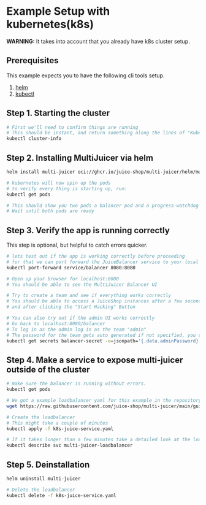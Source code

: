 # Example Setup with kubernetes(k8s)

**WARNING:** It takes into account that you already have k8s cluster setup.

## Prerequisites

This example expects you to have the following cli tools setup.

1. [helm](https://helm.sh)
2. [kubectl](https://kubernetes.io/docs/tasks/tools/)

## Step 1. Starting the cluster

```bash
# First we'll need to confirm things are running
# This should be instant, and return something along the lines of "Kubernetes control-plane is running at https://localhost:6443"
kubectl cluster-info
```

## Step 2. Installing MultiJuicer via helm

```bash
helm install multi-juicer oci://ghcr.io/juice-shop/multi-juicer/helm/multi-juicer

# kubernetes will now spin up the pods
# to verify every thing is starting up, run:
kubectl get pods

# This should show you two pods a balancer pod and a progress-watchdog pod
# Wait until both pods are ready
```

## Step 3. Verify the app is running correctly

This step is optional, but helpful to catch errors quicker.

```bash
# lets test out if the app is working correctly before proceeding
# for that we can port forward the JuiceBalancer service to your local machine
kubectl port-forward service/balancer 8080:8080

# Open up your browser for localhost:8080
# You should be able to see the MultiJuicer Balancer UI

# Try to create a team and see if everything works correctly
# You should be able to access a JuiceShop instances after a few seconds after creating a team,
# and after clicking the "Start Hacking" Button

# You can also try out if the admin UI works correctly
# Go back to localhost:8080/balancer
# To log in as the admin log in as the team "admin"
# The password for the team gets auto generated if not specified, you can extract it from the kubernetes secret:
kubectl get secrets balancer-secret -o=jsonpath='{.data.adminPassword}' | base64 --decode
```

## Step 4. Make a service to expose multi-juicer outside of the cluster

```bash
# make sure the balancer is running without errors.
kubectl get pods

# We got a example loadbalancer yaml for this example in the repository
wget https://raw.githubusercontent.com/juice-shop/multi-juicer/main/guides/k8s/k8s-juice-service.yaml

# Create the loadbalancer
# This might take a couple of minutes
kubectl apply -f k8s-juice-service.yaml

# If it takes longer than a few minutes take a detailed look at the loadbalancer
kubectl describe svc multi-juicer-loadbalancer
```

## Step 5. Deinstallation

```bash
helm uninstall multi-juicer

# Delete the loadbalancer
kubectl delete -f k8s-juice-service.yaml
```
